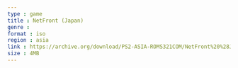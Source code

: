 ```yaml
---
type : game
title : NetFront (Japan)
genre : 
format : iso
region : asia
link : https://archive.org/download/PS2-ASIA-ROMS321COM/NetFront%20%28Japan%29.7z
size : 4MB
---
```


